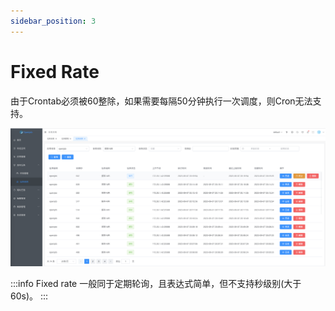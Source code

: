 ```yaml
---
sidebar_position: 3
---
```


# Fixed Rate

由于Crontab必须被60整除，如果需要每隔50分钟执行一次调度，则Cron无法支持。

![img.png](assets/fixed-rate/img.png)

:::info
Fixed rate 一般同于定期轮询，且表达式简单，但不支持秒级别(大于 60s)。
:::